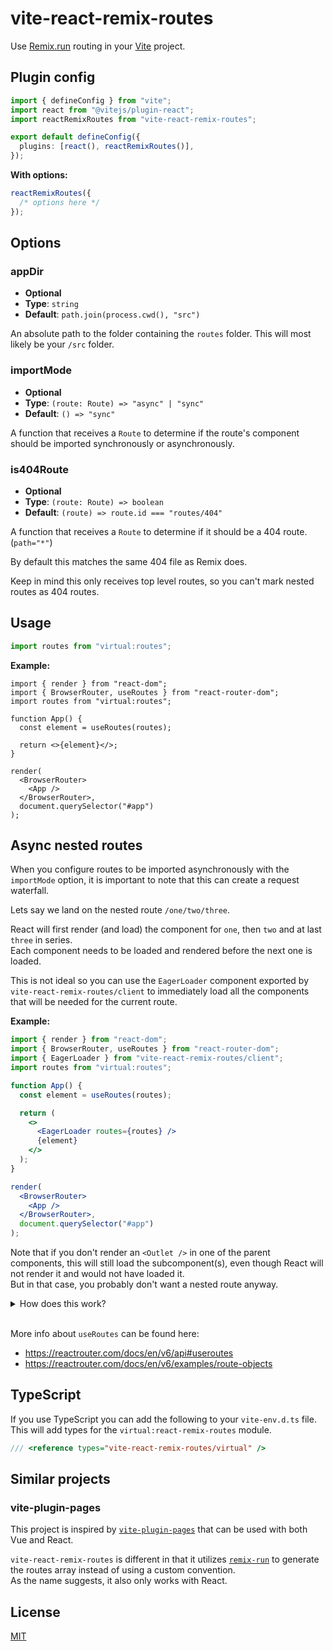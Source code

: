 # vite-react-remix-routes

Use [Remix.run](https://github.com/remix-run/remix) routing in your [Vite](https://github.com/vitejs/vite) project.

## Plugin config

```ts
import { defineConfig } from "vite";
import react from "@vitejs/plugin-react";
import reactRemixRoutes from "vite-react-remix-routes";

export default defineConfig({
  plugins: [react(), reactRemixRoutes()],
});
```

**With options:**

```ts
reactRemixRoutes({
  /* options here */
});
```

## Options

### appDir

- **Optional**
- **Type**: `string`
- **Default**: `path.join(process.cwd(), "src")`

An absolute path to the folder containing the `routes` folder.
This will most likely be your `/src` folder.

### importMode

- **Optional**
- **Type**: `(route: Route) => "async" | "sync"`
- **Default**: `() => "sync"`

A function that receives a `Route` to determine if the route's component should be imported synchronously or asynchronously.

### is404Route

- **Optional**
- **Type**: `(route: Route) => boolean`
- **Default**: `(route) => route.id === "routes/404"`

A function that receives a `Route` to determine if it should be a 404 route. (`path="*"`)

By default this matches the same 404 file as Remix does.

Keep in mind this only receives top level routes, so you can't mark nested routes as 404 routes.

## Usage

```ts
import routes from "virtual:routes";
```

**Example:**

```tsx
import { render } from "react-dom";
import { BrowserRouter, useRoutes } from "react-router-dom";
import routes from "virtual:routes";

function App() {
  const element = useRoutes(routes);

  return <>{element}</>;
}

render(
  <BrowserRouter>
    <App />
  </BrowserRouter>,
  document.querySelector("#app")
);
```

## Async nested routes

When you configure routes to be imported asynchronously with the `importMode` option, it is important to note that this can create a request waterfall.

Lets say we land on the nested route `/one/two/three`.

React will first render (and load) the component for `one`, then `two` and at last `three` in series.\
Each component needs to be loaded and rendered before the next one is loaded.

This is not ideal so you can use the `EagerLoader` component exported by `vite-react-remix-routes/client` to immediately load all the components that will be needed for the current route.

**Example:**

```jsx
import { render } from "react-dom";
import { BrowserRouter, useRoutes } from "react-router-dom";
import { EagerLoader } from "vite-react-remix-routes/client";
import routes from "virtual:routes";

function App() {
  const element = useRoutes(routes);

  return (
    <>
      <EagerLoader routes={routes} />
      {element}
    </>
  );
}

render(
  <BrowserRouter>
    <App />
  </BrowserRouter>,
  document.querySelector("#app")
);
```

Note that if you don't render an `<Outlet />` in one of the parent components, this will still load the subcomponent(s), even though React will not render it and would not have loaded it.\
But in that case, you probably don't want a nested route anyway.

<details>
<summary>How does this work?</summary>

[This is the code](https://github.com/vjee/vite-react-remix-routes/blob/main/lib/client/EagerLoader.ts) for `EagerLoader`.
It gets the current location with the `useLocation` hook and gets all the matching routes for that location with `matchRoutes`.
Then we loop over each of the matching routes and call it's `loader` method.

This `loader` method is added to async routes by `vite-react-remix-routes` and looks like this: `loader: () => import("./path/to/route/component")`.

This will start the download of the route component. When React tries to render it later on, it is already loaded or it reuses the pending request if it hasn't finished yet.

```jsx
function EagerLoader({ routes }) {
  const location = useLocation();

  useEffect(() => {
    const matches = matchRoutes(routes, location) || [];

    for (const match of matches) {
      match.route.loader?.();
    }
  }, [location]);

  return null;
}
```

</details>
<br />

More info about `useRoutes` can be found here:

- https://reactrouter.com/docs/en/v6/api#useroutes
- https://reactrouter.com/docs/en/v6/examples/route-objects

## TypeScript

If you use TypeScript you can add the following to your `vite-env.d.ts` file.\
This will add types for the `virtual:react-remix-routes` module.

```ts
/// <reference types="vite-react-remix-routes/virtual" />
```

## Similar projects

### vite-plugin-pages

This project is inspired by [`vite-plugin-pages`](https://github.com/hannoeru/vite-plugin-pages)
that can be used with both Vue and React.

`vite-react-remix-routes` is different in that it utilizes [`remix-run`](https://github.com/remix-run/remix) to generate the routes array instead of using a custom convention.\
As the name suggests, it also only works with React.

## License

[MIT](https://github.com/vjee/vite-react-remix-routes/blob/main/LICENSE)
